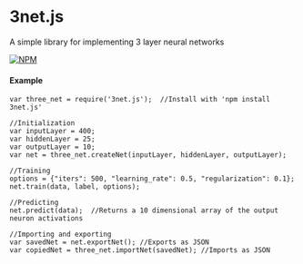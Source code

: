 # 3net.js

A simple library for implementing 3 layer neural networks

[![NPM](https://nodei.co/npm/3net.js.png)](https://npmjs.org/package/3net.js)

#### Example
    var three_net = require('3net.js');  //Install with 'npm install 3net.js'
    
    //Initialization
    var inputLayer = 400;
    var hiddenLayer = 25;
    var outputLayer = 10;
    var net = three_net.createNet(inputLayer, hiddenLayer, outputLayer);  
    
    //Training
    options = {"iters": 500, "learning_rate": 0.5, "regularization": 0.1};
    net.train(data, label, options);  
    
    //Predicting
    net.predict(data);  //Returns a 10 dimensional array of the output neuron activations
    
    //Importing and exporting
    var savedNet = net.exportNet(); //Exports as JSON
    var copiedNet = three_net.importNet(savedNet); //Imports as JSON
